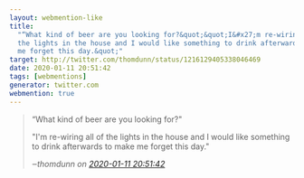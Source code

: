 ```yaml
---
layout: webmention-like
title:
  "“What kind of beer are you looking for?&quot;&quot;I&#x27;m re-wiring all of
  the lights in the house and I would like something to drink afterwards to make
  me forget this day.&quot;"
target: http://twitter.com/thomdunn/status/1216129405338046469
date: 2020-01-11 20:51:42
tags: [webmentions]
generator: twitter.com
webmention: true
---
```


<blockquote class="external-citation">
  <p>
    “What kind of beer are you looking for?&quot;

&quot;I&#x27;m re-wiring all of the lights in the house and I would like
something to drink afterwards to make me forget this day.&quot;

  </p>
  <cite>‒<span class="p-author p-name">thomdunn</span>
    on
    <a href="http://twitter.com/thomdunn/status/1216129405338046469" rel="external nofollow" target="_blank">2020-01-11 20:51:42</a>
  </cite>
</blockquote>
